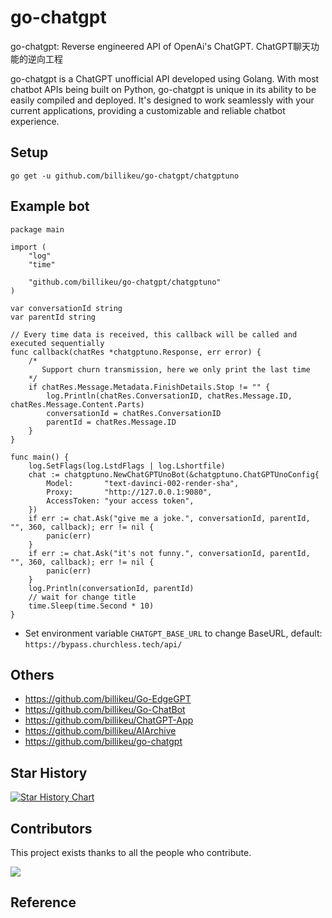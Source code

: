 # go-chatgpt
go-chatgpt: Reverse engineered API of OpenAi's ChatGPT. ChatGPT聊天功能的逆向工程

go-chatgpt is a ChatGPT unofficial API developed using Golang. With most chatbot APIs being built on Python, go-chatgpt is unique in its ability to be easily compiled and deployed. It's designed to work seamlessly with your current applications, providing a customizable and reliable chatbot experience.

## Setup

```
go get -u github.com/billikeu/go-chatgpt/chatgptuno
```

## Example bot

```golang
package main

import (
	"log"
	"time"

	"github.com/billikeu/go-chatgpt/chatgptuno"
)

var conversationId string
var parentId string

// Every time data is received, this callback will be called and executed sequentially
func callback(chatRes *chatgptuno.Response, err error) {
	/*
	   Support churn transmission, here we only print the last time
	*/
	if chatRes.Message.Metadata.FinishDetails.Stop != "" {
		log.Println(chatRes.ConversationID, chatRes.Message.ID, chatRes.Message.Content.Parts)
		conversationId = chatRes.ConversationID
		parentId = chatRes.Message.ID
	}
}

func main() {
	log.SetFlags(log.LstdFlags | log.Lshortfile)
	chat := chatgptuno.NewChatGPTUnoBot(&chatgptuno.ChatGPTUnoConfig{
		Model:       "text-davinci-002-render-sha",
		Proxy:       "http://127.0.0.1:9080",
		AccessToken: "your access token",
	})
	if err := chat.Ask("give me a joke.", conversationId, parentId, "", 360, callback); err != nil {
		panic(err)
	}
	if err := chat.Ask("it's not funny.", conversationId, parentId, "", 360, callback); err != nil {
		panic(err)
	}
	log.Println(conversationId, parentId)
	// wait for change title
	time.Sleep(time.Second * 10)
}
```

- Set environment variable `CHATGPT_BASE_URL` to change BaseURL, default: `https://bypass.churchless.tech/api/`

## Others

- https://github.com/billikeu/Go-EdgeGPT
- https://github.com/billikeu/Go-ChatBot
- https://github.com/billikeu/ChatGPT-App
- https://github.com/billikeu/AIArchive
- https://github.com/billikeu/go-chatgpt


## Star History

[![Star History Chart](https://api.star-history.com/svg?repos=billikeu/go-chatgpt&type=Date)](https://star-history.com/#billikeu/go-chatgpt&Date)

## Contributors

This project exists thanks to all the people who contribute.

 <a href="github.com/billikeu/go-chatgpt/graphs/contributors">
  <img src="https://contrib.rocks/image?repo=billikeu/go-chatgpt" />
 </a>

## Reference
